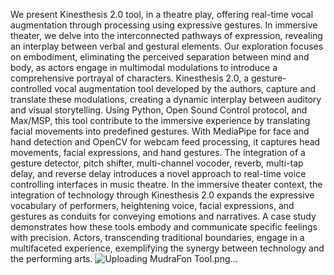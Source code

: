 We present Kinesthesis 2.0 tool, in a theatre play, offering real-time vocal augmentation through processing using expressive gestures. In immersive theater, we delve into the interconnected pathways of expression, revealing an interplay between verbal and gestural elements. Our exploration focuses on embodiment, eliminating the perceived separation between mind and body, as actors engage in multimodal modulations to introduce a comprehensive portrayal of characters.
Kinesthesis 2.0, a gesture-controlled vocal augmentation tool developed by the authors, capture and translate these modulations, creating a dynamic interplay between auditory and visual storytelling. Using Python, Open Sound Control protocol, and Max/MSP, this tool contribute to the immersive experience by translating facial movements into predefined gestures. With MediaPipe for face and hand detection and OpenCV for webcam feed processing, it captures head movements, facial expressions, and hand gestures. The integration of a gesture detector, pitch shifter, multi-channel vocoder, reverb, multi-tap delay, and reverse delay introduces a novel approach to real-time voice controlling interfaces in music theatre.
In the immersive theater context, the integration of technology through Kinesthesis 2.0 expands the expressive vocabulary of performers, heightening voice, facial expressions, and gestures as conduits for conveying emotions and narratives. A case study demonstrates how these tools embody and communicate specific feelings with precision. Actors, transcending traditional boundaries, engage in a multifaceted experience, exemplifying the synergy between technology and the performing arts.
![Uploading MudraFon Tool.png…]()
